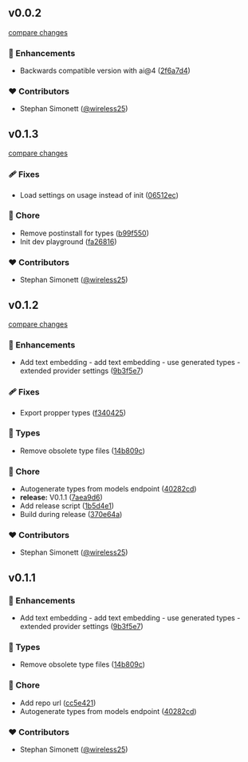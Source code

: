 
## v0.0.2

[compare changes](https://github.com/wireless25/infomaniak-ai-provider/compare/v0.1.3...v0.0.2)

### 🚀 Enhancements

- Backwards compatible version with ai@4 ([2f6a7d4](https://github.com/wireless25/infomaniak-ai-provider/commit/2f6a7d4))

### ❤️ Contributors

- Stephan Simonett ([@wireless25](https://github.com/wireless25))

## v0.1.3

[compare changes](https://github.com/wireless25/infomaniak-ai-provider/compare/v0.1.2...v0.1.3)

### 🩹 Fixes

- Load settings on usage instead of init ([06512ec](https://github.com/wireless25/infomaniak-ai-provider/commit/06512ec))

### 🏡 Chore

- Remove postinstall for types ([b99f550](https://github.com/wireless25/infomaniak-ai-provider/commit/b99f550))
- Init dev playground ([fa26816](https://github.com/wireless25/infomaniak-ai-provider/commit/fa26816))

### ❤️ Contributors

- Stephan Simonett ([@wireless25](https://github.com/wireless25))

## v0.1.2

[compare changes](https://github.com/wireless25/infomaniak-ai-provider/compare/v0.1.1...v0.1.2)

### 🚀 Enhancements

- Add text embedding - add text embedding - use generated types - extended provider settings ([9b3f5e7](https://github.com/wireless25/infomaniak-ai-provider/commit/9b3f5e7))

### 🩹 Fixes

- Export propper types ([f340425](https://github.com/wireless25/infomaniak-ai-provider/commit/f340425))

### 🌊 Types

- Remove obsolete type files ([14b809c](https://github.com/wireless25/infomaniak-ai-provider/commit/14b809c))

### 🏡 Chore

- Autogenerate types from models endpoint ([40282cd](https://github.com/wireless25/infomaniak-ai-provider/commit/40282cd))
- **release:** V0.1.1 ([7aea9d6](https://github.com/wireless25/infomaniak-ai-provider/commit/7aea9d6))
- Add release script ([1b5d4e1](https://github.com/wireless25/infomaniak-ai-provider/commit/1b5d4e1))
- Build during release ([370e64a](https://github.com/wireless25/infomaniak-ai-provider/commit/370e64a))

### ❤️ Contributors

- Stephan Simonett ([@wireless25](https://github.com/wireless25))

## v0.1.1


### 🚀 Enhancements

- Add text embedding - add text embedding - use generated types - extended provider settings ([9b3f5e7](https://github.com/wireless25/infomaniak-ai-provider/commit/9b3f5e7))

### 🌊 Types

- Remove obsolete type files ([14b809c](https://github.com/wireless25/infomaniak-ai-provider/commit/14b809c))

### 🏡 Chore

- Add repo url ([cc5e421](https://github.com/wireless25/infomaniak-ai-provider/commit/cc5e421))
- Autogenerate types from models endpoint ([40282cd](https://github.com/wireless25/infomaniak-ai-provider/commit/40282cd))

### ❤️ Contributors

- Stephan Simonett ([@wireless25](https://github.com/wireless25))

